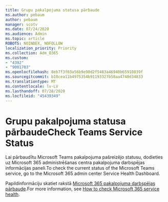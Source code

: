```yaml
---
title: Grupu pakalpojuma statusa pārbaude
ms.author: pebaum
author: pebaum
manager: scotv
ms.date: 07/24/2020
ms.audience: Admin
ms.topic: article
ROBOTS: NOINDEX, NOFOLLOW
localization_priority: Priority
ms.collection: Adm_O365
ms.custom:
- "4392"
- "9001703"
ms.openlocfilehash: 8eb7f3f03a56b9e90d2f5483a46940b65910839f
ms.sourcegitcommit: b10cea11b4975354b91193327b58aa4740d34833
ms.translationtype: MT
ms.contentlocale: lv-LV
ms.lasthandoff: 07/28/2020
ms.locfileid: "45439349"
---
```

# <a name="check-teams-service-status"></a><span data-ttu-id="962b7-102">Grupu pakalpojuma statusa pārbaude</span><span class="sxs-lookup"><span data-stu-id="962b7-102">Check Teams Service Status</span></span>

<span data-ttu-id="962b7-103">Lai pārbaudītu Microsoft Teams pakalpojuma pašreizējo statusu, dodieties uz Microsoft 365 administrēšanas centra pakalpojuma darbspējas informācijas paneli.</span><span class="sxs-lookup"><span data-stu-id="962b7-103">To check the current status of the Microsoft Teams service, go to the Microsoft 365 admin center Service Health Dashboard.</span></span>

<span data-ttu-id="962b7-104">Papildinformāciju skatiet rakstā [Microsoft 365 pakalpojuma darbspējas pārbaude](https://docs.microsoft.com/office365/enterprise/view-service-health).</span><span class="sxs-lookup"><span data-stu-id="962b7-104">For more information, see [How to check Microsoft 365 service health](https://docs.microsoft.com/office365/enterprise/view-service-health).</span></span>